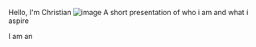 Hello, I'm Christian ![image](https://user-images.githubusercontent.com/73429254/227010388-ed522d7d-3089-4ea5-b224-98b078947dd3.png)
A short presentation of who i am and what i aspire

I am an 
